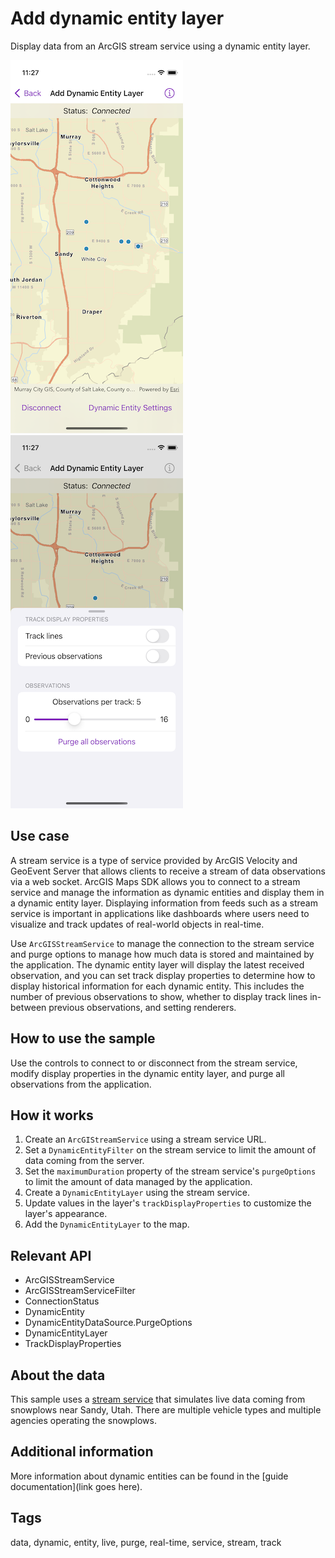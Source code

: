 # Add dynamic entity layer

Display data from an ArcGIS stream service using a dynamic entity layer.

![Image of add dynamic entity layer](add-dynamic-entity-layer.png)
![Image of add dynamic entity layer settings](add-dynamic-entity-layer-settings.png)

## Use case

A stream service is a type of service provided by ArcGIS Velocity and GeoEvent Server that allows clients to receive a stream of data observations via a web socket. ArcGIS Maps SDK allows you to connect to a stream service and manage the information as dynamic entities and display them in a dynamic entity layer. Displaying information from feeds such as a stream service is important in applications like dashboards where users need to visualize and track updates of real-world objects in real-time.

Use `ArcGISStreamService` to manage the connection to the stream service and purge options to manage how much data is stored and maintained by the application. The dynamic entity layer will display the latest received observation, and you can set track display properties to determine how to display historical information for each dynamic entity. This includes the number of previous observations to show, whether to display track lines in-between previous observations, and setting renderers.

## How to use the sample

Use the controls to connect to or disconnect from the stream service, modify display properties in the dynamic entity layer, and purge all observations from the application.

## How it works

1. Create an `ArcGIStreamService` using a stream service URL.
2. Set a `DynamicEntityFilter` on the stream service to limit the amount of data coming from the server.
3. Set the `maximumDuration` property of the stream service's `purgeOptions` to limit the amount of data managed by the application.
4. Create a `DynamicEntityLayer` using the stream service.
5. Update values in the layer's `trackDisplayProperties` to customize the layer's appearance.
6. Add the `DynamicEntityLayer` to the map.

## Relevant API

* ArcGISStreamService
* ArcGISStreamServiceFilter
* ConnectionStatus
* DynamicEntity
* DynamicEntityDataSource.PurgeOptions
* DynamicEntityLayer
* TrackDisplayProperties

## About the data

This sample uses a [stream service](https://realtimegis2016.esri.com:6443/arcgis/rest/services/SandyVehicles/StreamServer) that simulates live data coming from snowplows near Sandy, Utah. There are multiple vehicle types and multiple agencies operating the snowplows.

## Additional information

More information about dynamic entities can be found in the [guide documentation](link goes here).

## Tags

data, dynamic, entity, live, purge, real-time, service, stream, track
